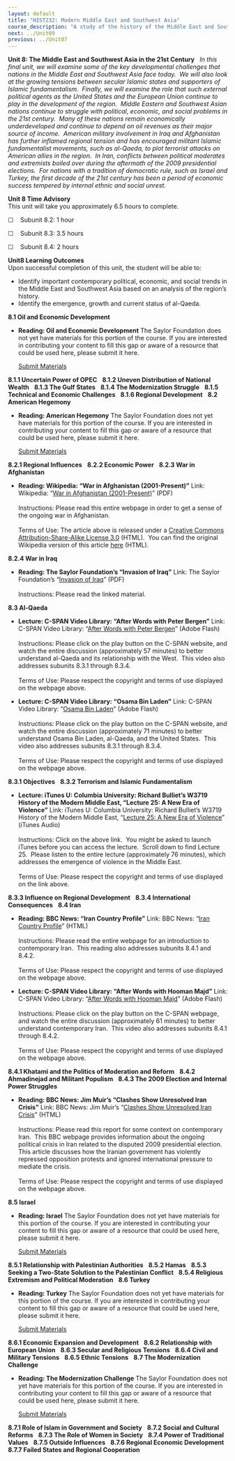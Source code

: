 ```yaml
---
layout: default
title: "HIST232: Modern Middle East and Southwest Asia"
course_description: "A study of the history of the Middle East and Southwest Asia from the end of WWI to the present. Subjects include: European imperialism, nationalism, the creation of modern nation-states."
next: ../Unit09
previous: ../Unit07
---
```

**Unit 8: The Middle East and Southwest Asia in the 21st Century** <span
id="8"></span> 
*In this final unit, we will examine some of the key developmental
challenges that nations in the Middle East and Southwest Asia face
today.<span style="mso-spacerun:yes">  </span>We will also look at the
growing tensions between secular Islamic states and supporters of
Islamic fundamentalism.<span style="mso-spacerun:yes">  </span>Finally,
we will examine the role that such external political agents as the
United States and the European Union continue to play in the development
of the region.<span style="mso-spacerun:yes">  </span>Middle Eastern and
Southwest Asian nations continue to struggle with political, economic,
and social problems in the 21st century.<span style="mso-spacerun:yes"> 
</span>Many of these nations remain economically underdeveloped and
continue to depend on oil revenues as their major source of income.<span
style="mso-spacerun:yes">  </span>American military involvement in Iraq
and Afghanistan has further inflamed regional tension and has encouraged
militant Islamic fundamentalist movements, such as al-Qaeda, to plot
terrorist attacks on American allies in the region.<span
style="mso-spacerun:yes">  </span>In Iran, conflicts between political
moderates and extremists boiled over during the aftermath of the 2009
presidential elections.<span style="mso-spacerun:yes">  </span>For
nations with a tradition of democratic rule, such as Israel and Turkey,
the first decade of the 21st century has been a period of economic
success tempered by internal ethnic and social unrest.*

**Unit 8 Time Advisory**  
This unit will take you approximately 6.5 hours to complete.  
  
 ☐    Subunit 8.2: 1 hour  
  
 ☐    Subunit 8.3: 3.5 hours  
  
 ☐    Subunit 8.4: 2 hours

**Unit8 Learning Outcomes**  
Upon successful completion of this unit, the student will be able to:  
-   Identify important contemporary political, economic, and social
    trends in the Middle East and Southwest Asia based on an analysis of
    the region’s history. 
-   Identify the emergence, growth and current status of al-Qaeda.

**8.1 Oil and Economic Development** <span id="8.1"></span> 
-   **Reading: Oil and Economic Development**
    The Saylor Foundation does not yet have materials for this portion
    of the course. If you are interested in contributing your content to
    fill this gap or aware of a resource that could be used here, please
    submit it here.

    [Submit Materials](/contribute/)

**8.1.1 Uncertain Power of OPEC** <span id="8.1.1"></span> 
**8.1.2 Uneven Distribution of National Wealth** <span
id="8.1.2"></span> 
**8.1.3 The Gulf States** <span id="8.1.3"></span> 
**8.1.4 The Modernization Struggle** <span id="8.1.4"></span> 
**8.1.5 Technical and Economic Challenges** <span id="8.1.5"></span> 
**8.1.6 Regional Development** <span id="8.1.6"></span> 
**8.2 American Hegemony** <span id="8.2"></span> 
-   **Reading: American Hegemony**
    The Saylor Foundation does not yet have materials for this portion
    of the course. If you are interested in contributing your content to
    fill this gap or aware of a resource that could be used here, please
    submit it here.

    [Submit Materials](/contribute/)

**8.2.1 Regional Influences** <span id="8.2.1"></span> 
**8.2.2 Economic Power** <span id="8.2.2"></span> 
**8.2.3 War in Afghanistan** <span id="8.2.3"></span> 
-   **Reading: Wikipedia: “War in Afghanistan (2001-Present)”**
    Link: Wikipedia: “[War in Afghanistan
    (2001-Present)](http://www.saylor.org/site/wp-content/uploads/2011/06/War-in-Afghanistan-2001-Present.pdf)”
    (PDF)  
        
     Instructions: Please read this entire webpage in order to get a
    sense of the ongoing war in Afghanistan.   
        
     Terms of Use: The article above is released under a [Creative
    Commons Attribution-Share-Alike License
    3.0](http://creativecommons.org/licenses/by-sa/3.0/) (HTML).  You
    can find the original Wikipedia version of this article
    [here](http://en.wikipedia.org/wiki/War_in_Afghanistan_%282001-present%29)
    (HTML).

**8.2.4 War in Iraq** <span id="8.2.4"></span> 
-   **Reading: The Saylor Foundation’s “Invasion of Iraq”**
    Link: The Saylor Foundation’s “[Invasion of
    Iraq](http://www.saylor.org/site/wp-content/uploads/2011/06/HIST232-Invasion-of-Iraq.pdf)”
    (PDF)  
        
     Instructions: Please read the linked material.

**8.3 Al-Qaeda** <span id="8.3"></span> 
-   **Lecture: C-SPAN Video Library: “After Words with Peter Bergen”**
    Link: C-SPAN Video Library: “[After Words with Peter
    Bergen](http://www.c-spanvideo.org/program/Berge)” (Adobe Flash)  
        
     Instructions: Please click on the play button on the C-SPAN
    website, and watch the entire discussion (approximately 57 minutes)
    to better understand al-Qaeda and its relationship with the West. 
    This video also addresses subunits 8.3.1 through 8.3.4.   
        
     Terms of Use: Please respect the copyright and terms of use
    displayed on the webpage above.

-   **Lecture: C-SPAN Video Library: “Osama Bin Laden”**
    Link: C-SPAN Video Library: “[Osama Bin
    Laden](http://www.c-spanvideo.org/program/BinLaden)” (Adobe Flash)  
        
     Instructions: Please click on the play button on the C-SPAN
    website, and watch the entire discussion (approximately 71 minutes)
    to better understand Osama Bin Laden, al-Qaeda, and the United
    States.  This video also addresses subunits 8.3.1 through 8.3.4.   
        
     Terms of Use: Please respect the copyright and terms of use
    displayed on the webpage above.

**8.3.1 Objectives** <span id="8.3.1"></span> 
**8.3.2 Terrorism and Islamic Fundamentalism** <span id="8.3.2"></span> 
-   **Lecture: iTunes U: Columbia University: Richard Bulliet’s W3719
    History of the Modern Middle East, “Lecture 25: A New Era of
    Violence”**
    Link: iTunes U: Columbia University: Richard Bulliet’s W3719 History
    of the Modern Middle East, “[Lecture 25: A New Era of
    Violence](http://deimos3.apple.com/WebObjects/Core.woa/Browse/columbia.edu.1929660070)”
    (iTunes Audio)  
        
     Instructions: Click on the above link.  You might be asked to
    launch iTunes before you can access the lecture.  Scroll down to
    find Lecture 25.  Please listen to the entire lecture (approximately
    76 minutes), which addresses the emergence of violence in the Middle
    East.   
        
     Terms of Use: Please respect the copyright and terms of use
    displayed on the link above.

**8.3.3 Influence on Regional Development** <span id="8.3.3"></span> 
**8.3.4 International Consequences** <span id="8.3.4"></span> 
**8.4 Iran** <span id="8.4"></span> 
-   **Reading: BBC News: “Iran Country Profile”**
    Link: BBC News: “[Iran Country
    Profile](http://news.bbc.co.uk/2/hi/middle_east/country_profiles/790877.stm)”
    (HTML)  
        
     Instructions: Please read the entire webpage for an introduction to
    contemporary Iran.  This reading also addresses subunits 8.4.1 and
    8.4.2.   
        
     Terms of Use: Please respect the copyright and terms of use
    displayed on the webpage above.

-   **Lecture: C-SPAN Video Library: “After Words with Hooman Majd”**
    Link: C-SPAN Video Library: “[After Words with Hooman
    Majd](http://www.c-spanvideo.org/program/Hoom)” (Adobe Flash)  
        
     Instructions: Please click on the play button on the C-SPAN
    webpage, and watch the entire discussion (approximately 61 minutes)
    to better understand contemporary Iran.  This video also addresses
    subunits 8.4.1 through 8.4.2.   
        
     Terms of Use: Please respect the copyright and terms of use
    displayed on the webpage above.

**8.4.1 Khatami and the Politics of Moderation and Reform** <span
id="8.4.1"></span> 
**8.4.2 Ahmadinejad and Militant Populism** <span id="8.4.2"></span> 
**8.4.3 The 2009 Election and Internal Power Struggles** <span
id="8.4.3"></span> 
-   **Reading: BBC News: Jim Muir’s “Clashes Show Unresolved Iran
    Crisis”**
    Link: BBC News: Jim Muir’s “[Clashes Show Unresolved Iran
    Crisis](http://news.bbc.co.uk/2/hi/middle_east/8264075.stm)”
    (HTML)  
        
     Instructions: Please read this report for some context on
    contemporary Iran.  This BBC webpage provides information about the
    ongoing political crisis in Iran related to the disputed 2009
    presidential election.  This article discusses how the Iranian
    government has violently repressed opposition protests and ignored
    international pressure to mediate the crisis.  
        
     Terms of Use: Please respect the copyright and terms of use
    displayed on the webpage above.

**8.5 Israel** <span id="8.5"></span> 
-   **Reading: Israel**
    The Saylor Foundation does not yet have materials for this portion
    of the course. If you are interested in contributing your content to
    fill this gap or aware of a resource that could be used here, please
    submit it here.

    [Submit Materials](/contribute/)

**8.5.1 Relationship with Palestinian Authorities** <span
id="8.5.1"></span> 
**8.5.2 Hamas** <span id="8.5.2"></span> 
**8.5.3 Seeking a Two-State Solution to the Palestinian Conflict** <span
id="8.5.3"></span> 
**8.5.4 Religious Extremism and Political Moderation** <span
id="8.5.4"></span> 
**8.6 Turkey** <span id="8.6"></span> 
-   **Reading: Turkey**
    The Saylor Foundation does not yet have materials for this portion
    of the course. If you are interested in contributing your content to
    fill this gap or aware of a resource that could be used here, please
    submit it here.

    [Submit Materials](/contribute/)

**8.6.1 Economic Expansion and Development** <span id="8.6.1"></span> 
**8.6.2 Relationship with European Union** <span id="8.6.2"></span> 
**8.6.3 Secular and Religious Tensions** <span id="8.6.3"></span> 
**8.6.4 Civil and Military Tensions** <span id="8.6.4"></span> 
**8.6.5 Ethnic Tensions** <span id="8.6.5"></span> 
**8.7 The Modernization Challenge** <span id="8.7"></span> 
-   **Reading: The Modernization Challenge**
    The Saylor Foundation does not yet have materials for this portion
    of the course. If you are interested in contributing your content to
    fill this gap or aware of a resource that could be used here, please
    submit it here.

    [Submit Materials](/contribute/)

**8.7.1 Role of Islam in Government and Society** <span
id="8.7.1"></span> 
**8.7.2 Social and Cultural Reforms** <span id="8.7.2"></span> 
**8.7.3 The Role of Women in Society** <span id="8.7.3"></span> 
**8.7.4 Power of Traditional Values** <span id="8.7.4"></span> 
**8.7.5 Outside Influences** <span id="8.7.5"></span> 
**8.7.6 Regional Economic Development** <span id="8.7.6"></span> 
**8.7.7 Failed States and Regional Cooperation** <span
id="8.7.7"></span> 
